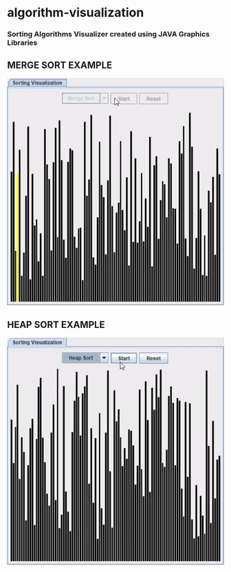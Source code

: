# algorithm-visualization

### Sorting Algorithms Visualizer created using JAVA Graphics Libraries

## MERGE SORT EXAMPLE
![](/demo/mergeSort.gif)

## HEAP SORT EXAMPLE
![](/demo/heapSort.gif)
